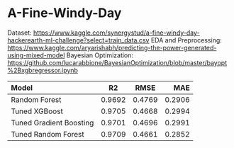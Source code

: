 # A-Fine-Windy-Day

Dataset: https://www.kaggle.com/synergystud/a-fine-windy-day-hackerearth-ml-challenge?select=train_data.csv
EDA and Preprocessing: https://www.kaggle.com/aryarishabh/predicting-the-power-generated-using-mixed-model
Bayesian Optimization: https://github.com/lucarabbione/BayesianOptimization/blob/master/bayopt%2Bxgbregressor.ipynb


| Model  | R2     | RMSE | MAE|
| :---  | :----: | :--: | ---: |
| Random Forest | 0.9692 | 0.4769 | 0.2906|
| Tuned XGBoost | 0.9705 | 0.4668 | 0.2994|
| Tuned Gradient Boosting | 0.9701 | 0.4696 | 0.2991|
| Tuned Random Forest | 0.9709 | 0.4661 | 0.2852|
